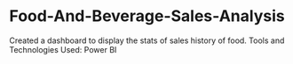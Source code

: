 # Food-And-Beverage-Sales-Analysis
Created a dashboard to display the stats of sales history of food. Tools and Technologies Used: Power  BI
